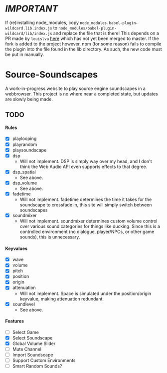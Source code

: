 # *IMPORTANT*

If (re)installing node_modules, copy `node_modules.babel-plugin-wildcard.lib.index.js` to `node_modules/babel-plugin-wildcard/lib/index.js` and replace the file that is there!
This depends on a PR made by `louislva` [here](https://github.com/vihanb/babel-plugin-wildcard/pull/33) which has not yet been merged to master. If the fork is added to the project however, npm (for some reason) fails to compile the plugin into the file found in the lib directory. As such, the new code must be put in manually.

# Source-Soundscapes

A work-in-progress website to play source engine soundscapes in a webbrowser. This project is no where near a completed state, but updates are slowly being made.

## TODO

#### Rules

- [X] playlooping
- [X] playrandom
- [X] playsoundscape
- [X] dsp
  - Will not implement. DSP is simply way over my head, and I don't think the Web Audio API even supports effects to that degree.
- [X] dsp_spatial
  - See above.
- [X] dsp_volume
  - See above.
- [X] fadetime
  - Will not implement. fadetime determines the time it takes for the soundscape to crossfade in, this site will simply switch between soundscapes
- [X] soundmixer
  - Will not implement. soundmixer determines custom volume control over various sound categories for things like ducking. Since this is a controlled environment (no dialogue, player/NPCs, or other game sounds), this is unnecessary.

#### Keyvalues

- [X] wave
- [X] volume
- [X] pitch
- [X] position
- [X] origin
- [X] attenuation
  - Will not implement. Space is simulated under the position/origin keyvalue, making attenuation redundant.
- [X] soundlevel 
  - See above.

#### Features

- [ ] Select Game
- [X] Select Soundscape
- [X] Global Volume Slider
- [ ] Mute Channel
- [ ] Import Soundscape
- [ ] Support Custom Environments
- [ ] Smart Random Sounds?